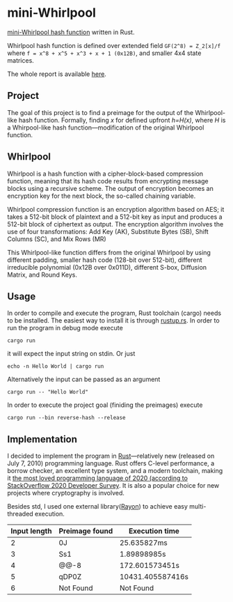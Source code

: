 # mini-Whirlpool

[mini-Whirlpool hash function](https://en.wikipedia.org/wiki/Whirlpool_(hash_function)) written in Rust.

Whirlpool hash function is defined over extended field `GF(2^8) = Z_2[x]/f` where `f = x^8 + x^5 + x^3 + x + 1 (0x12B)`, and smaller 4x4 state matrices.

The whole report is available [here](report/report.pdf).

## Project

The goal of this project is to find a preimage for the output of the Whirlpool-like hash function. Formally, finding _x_ for defined upfront _h=H(x)_, where _H_ is a Whirpool-like hash function—modification of the original Whirlpool function.

## Whirlpool

Whirlpool is a hash function with a cipher-block-based compression function, meaning that its hash code results from encrypting message blocks using a recursive scheme. The output of encryption becomes an encryption key for the next block, the so-called chaining variable.

Whirlpool compression function is an encryption algorithm based on AES; it takes a 512-bit block of plaintext and a 512-bit key as input and produces a 512-bit block of ciphertext as output. The encryption algorithm involves the use of four transformations: Add Key (AK), Substitute Bytes (SB), Shift Columns (SC), and Mix Rows (MR)

This Whirlpool-like function differs from the original Whirlpool by using different padding, smaller hash code (128-bit over 512-bit), different irreducible polynomial (0x12B over 0x011D), different S-box, Diffusion Matrix, and Round Keys.

## Usage
In order to compile and execute the program, Rust toolchain (cargo) needs to be installed. The easiest way to install it is through [rustup.rs](https://rustup.rs/). 
In order to run the program in debug mode execute

```
cargo run
```

it will expect the input string on stdin. Or just
```
echo -n Hello World | cargo run
```

Alternatively the input can be passed as an argument
```
cargo run -- "Hello World"
```

In order to execute the project goal (finiding the preimages) execute

```
cargo run --bin reverse-hash --release
```

## Implementation

I decided to implement the program in [Rust](https://en.wikipedia.org/wiki/Rust_(programming_language))—relatively new (released on July 7, 2010) programming language. Rust offers C-level performance, a borrow checker, an excellent type system, and a modern toolchain, making it [the most loved programming language of 2020 (according to StackOverflow 2020 Developer Survey](https://insights.stackoverflow.com/survey/2020#most-loved-dreaded-and-wanted). It is also a popular choice for new projects where cryptography is involved.

Besides std, I used one external library([Rayon](https://github.com/rayon-rs/rayon)) to achieve easy multi-threaded execution.


| Input length | Preimage found | Execution time   |
|--------------|----------------|------------------|
| 2            | 0J             | 25.635827ms      |
| 3            | Ss1            | 1.89898985s      |
| 4            | @@-8           | 172.601573451s   |
| 5            | qDP0Z          | 10431.405587416s |
| 6            | Not Found      | Not Found        |
